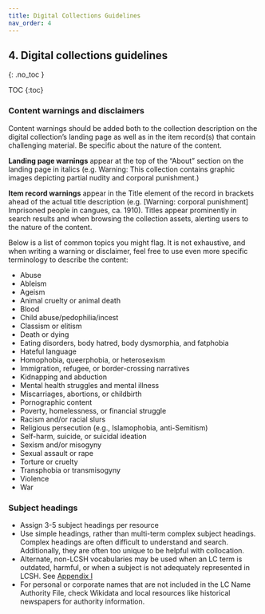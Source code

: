 ```yaml
---
title: Digital Collections Guidelines
nav_order: 4
---
```

## 4. Digital collections guidelines

{: .no_toc }

TOC {:toc}

### Content warnings and disclaimers

Content warnings should be added both to the collection description on the digital collection’s landing page as well as in the item record(s) that contain challenging material.  Be specific about the nature of the content.   

**Landing page warnings** appear at the top of the “About” section on the landing page in italics (e.g. Warning: This collection contains graphic images depicting partial nudity and corporal punishment.)  

**Item record warnings** appear in the Title element of the record in brackets ahead of the actual title description (e.g. [Warning: corporal punishment] Imprisoned people in cangues, ca. 1910).  Titles appear prominently in search results and when browsing the collection assets, alerting users to the nature of the content.   

Below is a list of common topics you might flag.  It is not exhaustive, and when writing a warning or disclaimer, feel free to use even more specific terminology to describe the content: 

- Abuse 
- Ableism 
- Ageism 
- Animal cruelty or animal death 
- Blood 
- Child abuse/pedophilia/incest 
- Classism or elitism 
- Death or dying 
- Eating disorders, body hatred, body dysmorphia, and fatphobia 
- Hateful language 
- Homophobia, queerphobia, or heterosexism 
- Immigration, refugee, or border-crossing narratives 
- Kidnapping and abduction 
- Mental health struggles and mental illness 
- Miscarriages, abortions, or childbirth 
- Pornographic content 
- Poverty, homelessness, or financial struggle 
- Racism and/or racial slurs 
- Religious persecution (e.g., Islamophobia, anti-Semitism) 
- Self-harm, suicide, or suicidal ideation 
- Sexism and/or misogyny 
- Sexual assault or rape 
- Torture or cruelty 
- Transphobia or transmisogyny 
- Violence 
- War

### Subject headings

- Assign 3-5 subject headings per resource 
- Use simple headings, rather than multi-term complex subject headings.  Complex headings are often difficult to understand and search.  Additionally, they are often too unique to be helpful with collocation. 
- Alternate, non-LCSH vocabularies may be used when an LC term is outdated, harmful, or when a subject is not adequately represented in LCSH. See [Appendix I](/csun-inclusive-description/docs/01-Appendix)
- For personal or corporate names that are not included in the LC Name Authority File, check Wikidata and local resources like historical newspapers for authority information. 
 

